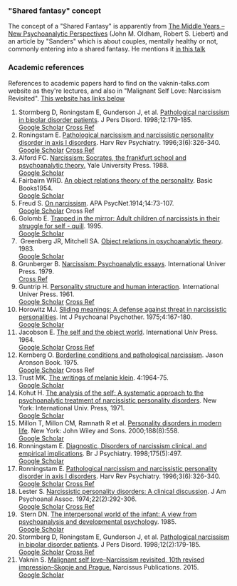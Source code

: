 ### "Shared fantasy" concept
The concept of a "Shared Fantasy" is apparently from [The Middle Years – New Psychoanalytic Perspectives](https://books.google.co.uk/books/about/The_Middle_Years.html?id=Ipw-jwEACAAJ&redir_esc=y) (John M. Oldham, Robert S. Liebert) and an article by "Sanders"
which is about couples, mentally healthy or not, commonly entering into a shared fantasy. He mentions it [in this talk](https://vaknin-talks.com/transcripts/Dangerous_Shared_Fantasies_Coercive_Control_and_Collusive_Infidelity/)

### Academic references
References to academic papers hard to find on the vaknin-talks.com website as they're lectures, and also in "Malignant Self Love: Narcissism Revisited". 
[This website has links below](https://www.pulsus.com/scholarly-articles/malignant-fantasy-defense-and-its-outcomes-9801.html)

1.  Stormberg D, Roningstam E, Gunderson J, et al. [Pathological narcissism in bipolar disorder patients](https://guilfordjournals.com/doi/abs/10.1521/pedi.1998.12.2.179). J Pers Disord. 1998;12:179-185.  
    [Google Scholar](https://scholar.google.com/scholar?hl=en&as_sdt=0%2C5&q=Pathological+Narcissism+in+Bipolar+Disorder+Patients&btnG=) [Cross Ref](https://doi.org/10.1521/pedi.1998.12.2.179)
2.  Roningstam E. [Pathological narcissism and narcissistic personality disorder in axis I disorders](https://www.tandfonline.com/doi/abs/10.3109/10673229609017201). Harv Rev Psychiatry. 1996;3(6):326-340.  
    [Google Scholar](https://scholar.google.com/scholar?hl=en&as_sdt=0%2C5&q=Pathological+Narcissism+and+Narcissistic+Personality+Disorder+in+Axis+I+Disorders&btnG=) [Cross Ref](https://doi.org/10.3109/10673229609017201)
3.  Alford FC. [Narcissism: Socrates, the frankfurt school and psychoanalytic theory.](https://www.freepsychotherapybooks.org/ebook/narcissismsocrates-the-frankfurt-school-and-psychoanalytic-theory/) Yale University Press. 1988.  
    [Google Scholar](https://scholar.google.com/scholar?hl=en&as_sdt=0%2C5&q=Narcissism%3ASocrates%2C+the+Frankfurt+School%2C+and+Psychoanalytic+Theory&btnG=)
4.  Fairbairn WRD. [An object relations theory of the personality](https://psycnet.apa.org/record/1955-00532-000). Basic Books1954.  
    [Google Scholar](https://scholar.google.com/scholar?hl=en&as_sdt=0%2C5&q=An+object-relations+theory+of+the+personality.&btnG=)
5.  Freud S. [On narcissism](https://www.sas.upenn.edu/~cavitch/pdf-library/Freud_SE_On_Narcissism_complete.pdf). APA PsycNet.1914;14:73-107.  
    [Google Scholar](https://scholar.google.com/scholar?hl=en&as_sdt=0%2C5&q=On+Narcissism%3A+An+Introduction&btnG=) Cross Ref
6.  Golomb E. [Trapped in the mirror: Adult children of narcissists in their struggle for self - quill](https://www.goodreads.com/book/show/37566.Trapped_in_the_Mirror). 1995.  
    [Google Scholar](https://scholar.google.com/scholar?hl=en&as_sdt=0%2C5&q=Trapped+in+the+Mirror%3A+Adult+Children+of+Narcissists+in+Their+Struggle+for+Self&btnG=)
7.   Greenberg JR, Mitchell SA. [Object relations in psychoanalytic theory](https://www.hup.harvard.edu/catalog.php?isbn=9780674629752&content=reviews). 1983.  
    [Google Scholar](https://scholar.google.com/scholar?hl=en&as_sdt=0%2C5&q=Object+Relations+in+Psychoanalytic+Theory&btnG=)
8.  Grunberger B. [Narcissism: Psychoanalytic essays](https://journals.sagepub.com/doi/abs/10.1177/000306518403200120?journalCode=apaa). International Univer Press. 1979.  
    [Cross Ref](https://doi.org/10.1177%2F000306518403200120)
9.  Guntrip H. [Personality structure and human interaction](https://psycnet.apa.org/record/1962-04896-000). International Univer Press. 1961.  
    [Google Scholar](https://scholar.google.com/scholar?hl=en&as_sdt=0%2C5&q=Personality+structure+and+human+interaction.&btnG=) [Cross Ref](https://doi.org/10.4324/9780429478192)
10.  Horowitz MJ. [Sliding meanings: A defense against threat in narcissistic personalities](https://pubmed.ncbi.nlm.nih.gov/1158596/). Int J Psychoanal Psychother. 1975;4:167-180.  
    [Google Scholar](https://scholar.google.com/scholar?hl=en&as_sdt=0%2C5&q=Sliding+meanings%3A+a+defense+against+threat+in+narcissistic+personalities&btnG=)
11.  Jacobson E. [The self and the object world](https://psycnet.apa.org/record/1965-07981-000). International Univ Press. 1964.  
    [Google Scholar](https://scholar.google.com/scholar?hl=en&as_sdt=0%2C5&q=The+self+and+the+object+world.&btnG=) [Cross Ref](https://doi.org/10.1080/00797308.1954.11822534)
12.  Kernberg O. [Borderline conditions and pathological narcissism](https://www.amazon.in/Borderline-Conditions-Pathological-Narcissism-Master-ebook/dp/B00BZAMWA0). Jason Aronson Book. 1975.  
    [Google Scholar](https://scholar.google.co.in/scholar?q=Borderline+conditions+and+pathological+narcissism.&hl=en&as_sdt=0&as_vis=1&oi=scholart) Cross Ref
13.  Trust MK. [The writings of melanie klein](https://books.google.co.in/books/about/The_Writings_of_Melanie_Klein_Envy_and_g.html?id=XO8kAQAAIAAJ&redir_esc=y). 4:1964-75.  
    [Google Scholar](https://scholar.google.com/scholar?hl=en&as_sdt=0%2C5&q=The+Writings+of+Melanie+Klein%3A+Envy+and+gratitude+and+other+works&btnG=)
14.  Kohut H. [The analysis of the self: A systematic approach to the psychoanalytic treatment of narcissistic personality disorders](https://psycnet.apa.org/record/2009-16139-000). New York: International Univ. Press, 1971.  
    [Google Scholar](https://scholar.google.com/scholar?hl=en&as_sdt=0%2C5&q=The+analysis+of+the+self%3A+A+systematic+approach+to+the+psychoanalytic+treatment+of+narcissistic+personality+disorders.&btnG=)
15.  Millon T, Millon CM, Ramnath R et al. [Personality disorders in modern life](https://psycnet.apa.org/record/2004-18756-000). New York: John Wiley and Sons. 2000;188(8):558.  
    [Google Scholar](https://scholar.google.com/scholar?hl=en&as_sdt=0%2C5&q=Personality+disorders+in+modern+life.&btnG=)
16.  Ronningstam E. [Diagnostic, Disorders of narcissism clinical, and empirical implications](https://psycnet.apa.org/record/1997-36386-000). Br J Psychiatry. 1998;175(5):497.  
    [Google Scholar](https://scholar.google.com/scholar?hl=en&as_sdt=0%2C5&q=Disorders+of+narcissism%3A+Diagnostic%2C+clinical%2C+and+empirical+implications&btnG=)
17.  Ronningstam E. [Pathological narcissism and narcissistic personality disorder in axis I disorders](https://pubmed.ncbi.nlm.nih.gov/9384963/). Harv Rev Psychiatry. 1996;3(6):326-340.  
    [Google Scholar](https://scholar.google.com/scholar?hl=en&as_sdt=0%2C5&q=Pathological+narcissism+and+narcissistic+personality+disorder+in+axis+I+disorders.+&btnG=) [Cross Ref](https://doi.org/10.3109/10673229609017201)
18.  Lester S. [Narcissistic personality disorders: A clinical discussion](https://www.ncbi.nlm.nih.gov/pubmed/4414775). J Am Psychoanal Assoc. 1974;22(2):292-306.  
    [Google Scholar](https://scholar.google.com/scholar?hl=en&as_sdt=0%2C5&q=Narcissistic+personality+disorders-a+clinical+discussion&btnG=) [Cross Ref](https://doi.org/10.1177/000306517402200205)
19.   Stern DN. [The interpersonal world of the infant: A view from psychoanalysis and developmental psychology](https://www.routledge.com/The-Interpersonal-World-of-the-Infant-A-View-from-Psychoanalysis-and-Developmental/Stern/p/book/9781855752009). 1985.  
    [Google Scholar](https://scholar.google.com/scholar?hl=en&as_sdt=0%2C5&q=The+Interpersonal+World+of+the+Infant+A+View+from+Psychoanalysis+and+Developmental+Psychology&btnG=)
20.  Stormberg D, Roningstam E, Gunderson J, et al. [Pathological narcissism in bipolar disorder patients](https://pubmed.ncbi.nlm.nih.gov/9661104/). J Pers Disord. 1998;12(2):179-185.  
    [Google Scholar](https://scholar.google.com/scholar?hl=en&as_sdt=0%2C5&q=pathological+narcissism+in+bipolar+disorder+patients&btnG=) [Cross Ref](https://doi.org/10.1521/pedi.1998.12.2.179)
21.  Vaknin S. [Malignant self love–Narcissism revisited, 10th revised impression–Skopje and Prague.](http://samvak.tripod.com/thebook.html) Narcissus Publications. 2015.  
    [Google Scholar](https://scholar.google.com/scholar?hl=en&as_sdt=0%2C5&q=Malignant+self+love%E2%80%93Narcissism+revisited%2C+10th+revised+impression%E2%80%93Skopje+and+Prague.+&btnG=)
